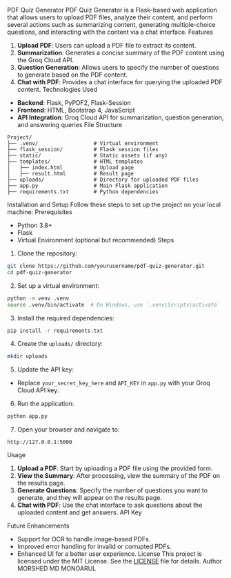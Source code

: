 PDF Quiz Generator
PDF Quiz Generator is a Flask-based web application that allows users to upload PDF files, analyze their content, and perform several actions such as summarizing content, generating multiple-choice questions, and interacting with the content via a chat interface.
Features
1. **Upload PDF**: Users can upload a PDF file to extract its content.
2. **Summarization**: Generates a concise summary of the PDF content using the Groq Cloud API.
3. **Question Generation**: Allows users to specify the number of questions to generate based on the PDF content.
4. **Chat with PDF**: Provides a chat interface for querying the uploaded PDF content.
Technologies Used
- **Backend**: Flask, PyPDF2, Flask-Session
- **Frontend**: HTML, Bootstrap 4, JavaScript
- **API Integration**: Groq Cloud API for summarization, question generation, and answering queries
File Structure
```
Project/
├── .venv/                  # Virtual environment
├── flask_session/          # Flask session files
├── static/                 # Static assets (if any)
├── templates/              # HTML templates
│   ├── index.html          # Upload page
│   ├── result.html         # Result page
├── uploads/                # Directory for uploaded PDF files
├── app.py                  # Main Flask application
├── requirements.txt        # Python dependencies
```
Installation and Setup
Follow these steps to set up the project on your local machine:
Prerequisites
- Python 3.8+
- Flask
- Virtual Environment (optional but recommended)
Steps
1. Clone the repository:
```bash
git clone https://github.com/yourusername/pdf-quiz-generator.git
cd pdf-quiz-generator
```
2. Set up a virtual environment:
```bash
python -m venv .venv
source .venv/bin/activate  # On Windows, use `.venv\Scripts\activate`
```
3. Install the required dependencies:
```bash
pip install -r requirements.txt
```
4. Create the `uploads/` directory:
```bash
mkdir uploads
```
5. Update the API key:
- Replace `your_secret_key_here` and `API_KEY` in `app.py` with your Groq Cloud API key.
6. Run the application:
```bash
python app.py
```
7. Open your browser and navigate to:
```
http://127.0.0.1:5000
```
Usage
1. **Upload a PDF**: Start by uploading a PDF file using the provided form.
2. **View the Summary**: After processing, view the summary of the PDF on the results page.
3. **Generate Questions**: Specify the number of questions you want to generate, and they will appear on the results page.
4. **Chat with PDF**: Use the chat interface to ask questions about the uploaded content and get answers.
API Key


Future Enhancements
- Support for OCR to handle image-based PDFs.
- Improved error handling for invalid or corrupted PDFs.
- Enhanced UI for a better user experience.
License
This project is licensed under the MIT License. See the [LICENSE](LICENSE) file for details.
Author
MORSHED MD MONOARUL
